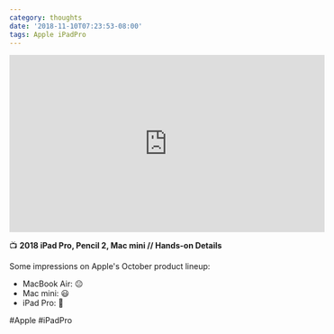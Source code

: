 ```yaml
---
category: thoughts
date: '2018-11-10T07:23:53-08:00'
tags: Apple iPadPro
---
```


<div class="responsive-embed widescreen"><iframe width="560" height="315" src="https://www.youtube.com/embed/XYvSDdvphc8?rel=0" frameborder="0" allow="autoplay; encrypted-media" allowfullscreen></iframe></div>

📺 **2018 iPad Pro, Pencil 2, Mac mini // Hands-on Details**  

Some impressions on Apple's October product lineup:

* MacBook Air: 😐
* Mac mini: 😃
* iPad Pro: 🤩

#Apple #iPadPro
